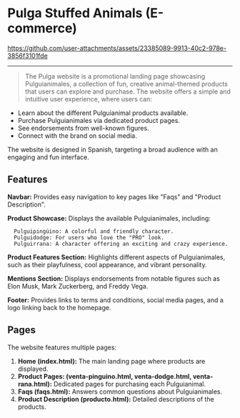 # Pulga Stuffed Animals (E-commerce)


https://github.com/user-attachments/assets/23385089-9913-40c2-978e-3856f3101fde

---

> The Pulga website is a promotional landing page showcasing Pulguianimales, a collection of fun, creative animal-themed products that users can explore and purchase. The website offers a simple and intuitive user experience, where users can:

  - Learn about the different Pulguianimal products available.
  - Purchase Pulguianimales via dedicated product pages.
  - See endorsements from well-known figures.
  - Connect with the brand on social media.

The website is designed in Spanish, targeting a broad audience with an engaging and fun interface.

## Features

  **Navbar:** Provides easy navigation to key pages like "Faqs" and "Product Description".
  
  **Product Showcase:** Displays the available Pulguianimales, including:
  
      Pulguipingüino: A colorful and friendly character.
      Pulguidodge: For users who love the "PRO" look.
      Pulguirrana: A character offering an exciting and crazy experience.
  
  **Product Features Section:** Highlights different aspects of Pulguianimales, such as their playfulness, cool appearance, and vibrant personality.
  
  **Mentions Section:** Displays endorsements from notable figures such as Elon Musk, Mark Zuckerberg, and Freddy Vega.
  
  **Footer:** Provides links to terms and conditions, social media pages, and a logo linking back to the homepage.

## Pages

The website features multiple pages:

  1. **Home (index.html):** The main landing page where products are displayed.
  2. **Product Pages: (venta-pinguino.html, venta-dodge.html, venta-rana.html):** Dedicated pages for purchasing each Pulguianimal.
  3. **Faqs (faqs.html):** Answers common questions about Pulguianimales.
  4. **Product Description (producto.html):** Detailed descriptions of the products.
